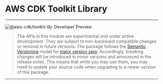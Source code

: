 # AWS CDK Toolkit Library
<!--BEGIN STABILITY BANNER-->

---

![@aws-cdk/toolkit-lib: Developer Preview](https://img.shields.io/badge/@aws--cdk/toolkit--lib-developer_preview-important.svg?style=for-the-badge)

> The APIs in this module are experimental and under active development.
> They are subject to non-backward compatible changes or removal in future versions.
> The package follows the [Semantic Versioning](https://semver.org/) model for [major version zero](https://semver.org/#spec-item-4).
> Accordingly, breaking changes will be introduced in minor versions and announced in the release notes.
> This means that while you may use them, you may need to update
> your source code when upgrading to a newer version of this package.

---

<!--END STABILITY BANNER-->
